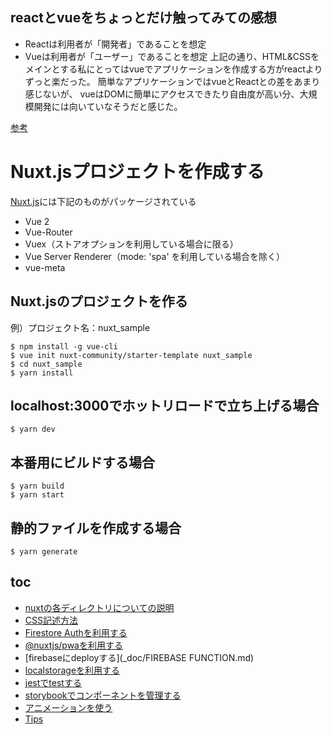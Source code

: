 ## reactとvueをちょっとだけ触ってみての感想
* Reactは利用者が「開発者」であることを想定
* Vueは利用者が「ユーザー」であることを想定
上記の通り、HTML&CSSをメインとする私にとってはvueでアプリケーションを作成する方がreactよりずっと楽だった。
簡単なアプリケーションではvueとReactとの差をあまり感じないが、
vueはDOMに簡単にアクセスできたり自由度が高い分、大規模開発には向いていなそうだと感じた。

[参考](https://qiita.com/yoichiwo7/items/236b6535695ea67b4fbe)


# Nuxt.jsプロジェクトを作成する
[Nuxt.js](https://ja.nuxtjs.org/guide/)には下記のものがパッケージされている  
 * Vue 2
 * Vue-Router
 * Vuex（ストアオプションを利用している場合に限る）
 * Vue Server Renderer（mode: 'spa' を利用している場合を除く）
 * vue-meta

## Nuxt.jsのプロジェクトを作る
例）プロジェクト名：nuxt_sample
```
$ npm install -g vue-cli 
$ vue init nuxt-community/starter-template nuxt_sample
$ cd nuxt_sample
$ yarn install
```

## localhost:3000でホットリロードで立ち上げる場合
```
$ yarn dev
```

## 本番用にビルドする場合
```
$ yarn build
$ yarn start
```

## 静的ファイルを作成する場合
```
$ yarn generate
```

## toc
* [nuxtの各ディレクトリについての説明](_doc/NUXT.md)
* [CSS記述方法](_doc/CSS.md)
* [Firestore Authを利用する](_doc/AUTH.md)
* [@nuxtjs/pwaを利用する](_doc/PWA.md)
* [firebaseにdeployする](_doc/FIREBASE FUNCTION.md)
* [localstorageを利用する](_doc/LOCALSTORAGE.md)
* [jestでtestする](_doc/TEST.md)
* [storybookでコンポーネントを管理する](_doc/STORYBOOK.md)
* [アニメーションを使う](_doc/ANIMATION.md)
* [Tips](_doc/TIPS.md)
